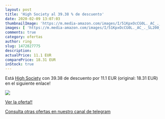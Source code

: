 ```yaml
---
layout: post
title: 'High Society al 39.38 % de descuento'
date: 2020-02-09 13:07:03
thumbnailImage: 'https://m.media-amazon.com/images/I/51KpxOcCG0L._AC_._SL200_.jpg'
images: [ 'https://m.media-amazon.com/images/I/51KpxOcCG0L._AC_._SL200_.jpg' ]
comments: true
category: ofertas
author: ring
slug: 1472827775
description:
actualPrice: 11.1 EUR
comparePrice: 18.31 EUR
inStock: true
---
```


Está [High Society](https://www.amazon.com/dp/1472827775/?tag=redken08-20) con 39.38 de descuento por 11.1 EUR (original: 18.31 EUR) en el siguiente enlace!

[![](https://m.media-amazon.com/images/I/51KpxOcCG0L._AC_._SL200_.jpg)](https://www.amazon.com/dp/1472827775/?tag=redken08-20)

[Ver la oferta!!](https://www.amazon.com/dp/1472827775/?tag=redken08-20)

[Consulta otras ofertas en nuestro canal de telegram](https://t.me/s/ofertas25)
